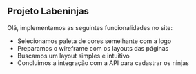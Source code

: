 

## Projeto Labeninjas

Olá, implementamos as seguintes funcionalidades no site: 

* Selecionamos paleta de cores semelhante com a logo
* Preparamos o wireframe com os layouts das páginas
* Buscamos um layout simples e intuitivo
* Concluimos a integração com a API para cadastrar os ninjas
